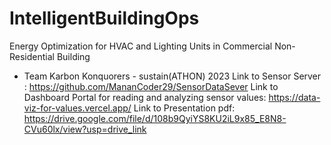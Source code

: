 # IntelligentBuildingOps
Energy Optimization for HVAC and Lighting Units in Commercial Non-Residential Building 
- Team Karbon Konquorers - sustain(ATHON) 2023
Link to Sensor Server :  https://github.com/MananCoder29/SensorDataSever
Link to Dashboard Portal for reading and analyzing sensor values: https://data-viz-for-values.vercel.app/
Link to Presentation pdf: https://drive.google.com/file/d/108b9QyiYS8KU2iL9x85_E8N8-CVu60lx/view?usp=drive_link

